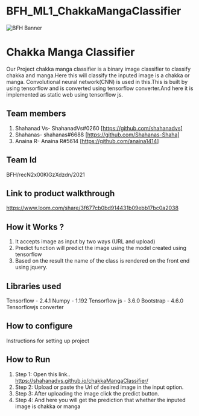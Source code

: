 # BFH_ML1_ChakkaMangaClassifier


![BFH Banner](https://trello-attachments.s3.amazonaws.com/542e9c6316504d5797afbfb9/542e9c6316504d5797afbfc1/39dee8d993841943b5723510ce663233/Frame_19.png)
# Chakka Manga Classifier
Our Project chakka manga classifier is a binary image classifier to classify chakka and manga.Here this will classify the inputed image is a chakka or manga. Convolutional neural network(CNN) is used in this.This is built by using tensorflow and is converted using tensorflow converter.And here it is implemented as static web using tensorflow js.
## Team members
1. Shahanad Vs- ShahanadVs#0260 [https://github.com/shahanadvs]
2. Shahanas- shahanas#6688 [https://github.com/Shahanas-Shaha]
3. Anaina R- Anaina R#5614 [https://github.com/anaina1414]
## Team Id
BFH/recN2x00KlGzXdzdn/2021
## Link to product walkthrough
https://www.loom.com/share/3f677cb0bd914431b09ebb17bc0a2038
## How it Works ?
1. It accepts image as input by two ways (URL and upload)
2. Predict function will predict the image using the model created using tensorflow
3. Based on the result the name of the class is rendered on the front end using jquery.
## Libraries used
Tensorflow - 2.4.1
Numpy - 1.192
Tensorflow js - 3.6.0
Bootstrap - 4.6.0
Tensorflowjs converter
## How to configure
Instructions for setting up project
## How to Run
1. Step 1: Open this link.. https://shahanadvs.github.io/chakkaMangaClassifier/
2. Step 2: Upload or paste the Url of desired image in the input option.
3. Step 3: After uploading the image click the predict button.
4. Step 4: And here you will get the prediction that whether the inputed image is chakka or manga
